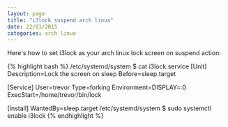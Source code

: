 ```yaml
---
layout: page
title: "i3lock suspend arch linux"
date: 22/01/2015
categories: arch linux
---
```


Here's how to set i3lock as your arch linux lock screen on suspend action:

{% highlight bash %}
/etc/systemd/system $ cat i3lock.service
[Unit]
Description=Lock the screen on sleep
Before=sleep.target

[Service]
User=trevor
Type=forking
Environment=DISPLAY=:0
ExecStart=/home/trevor/bin/lock

[Install]
WantedBy=sleep.target
/etc/systemd/system $ sudo systemctl enable i3lock
{% endhighlight %}

